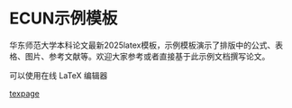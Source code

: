 # ECUN示例模板

华东师范大学本科论文最新2025latex模板，示例模板演示了排版中的公式、表格、图片、参考文献等。欢迎大家参考或者直接基于此示例文档撰写论文。

可以使用在线 LaTeX 编辑器

[texpage](https://www.texpage.com/share/73d3b47a8de8454a87ca94eb43994f09)


